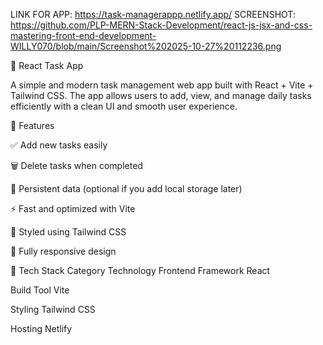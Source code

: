 LINK FOR APP: https://task-managerappp.netlify.app/
SCREENSHOT: https://github.com/PLP-MERN-Stack-Development/react-js-jsx-and-css-mastering-front-end-development-WILLY070/blob/main/Screenshot%202025-10-27%20112236.png

📝 React Task App

A simple and modern task management web app built with React + Vite + Tailwind CSS.
The app allows users to add, view, and manage daily tasks efficiently with a clean UI and smooth user experience.

🚀 Features

✅ Add new tasks easily

🗑️ Delete tasks when completed

💾 Persistent data (optional if you add local storage later)

⚡ Fast and optimized with Vite

🎨 Styled using Tailwind CSS

📱 Fully responsive design

🧰 Tech Stack
Category	Technology
Frontend Framework	React

Build Tool	Vite

Styling	Tailwind CSS

Hosting	Netlify
